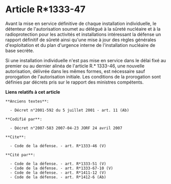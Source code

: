 # Article R*1333-47

Avant la mise en service définitive de chaque installation individuelle, le détenteur de l'autorisation soumet au délégué à
la sûreté nucléaire et à la radioprotection pour les activités et installations intéressant la défense un rapport définitif
de sûreté ainsi qu'une mise à jour des règles générales d'exploitation et du plan d'urgence interne de l'installation
nucléaire de base secrète.

Si une installation individuelle n'est pas mise en service dans le délai fixé au premier ou au dernier alinéa de l'article
R.* 1333-46, une nouvelle autorisation, délivrée dans les mêmes formes, est nécessaire sauf prorogation de l'autorisation
initiale. Les conditions de la prorogation sont définies par décrets pris sur le rapport des ministres compétents.

**Liens relatifs à cet article**

	**Anciens textes**:

	  - Décret n°2001-592 du 5 juillet 2001 - art. 11 (Ab)

	**Codifié par**:

	  - Décret n°2007-583 2007-04-23 JORF 24 avril 2007

	**Cite**:

	  - Code de la défense. - art. R*1333-46 (V)

	**Cité par**:

	  - Code de la défense. - art. R*1333-51 (V)
	  - Code de la défense. - art. R*1333-67-10 (V)
	  - Code de la défense. - art. R*1411-12 (V)
	  - Code de la défense. - art. R*1412-6 (Ab)
